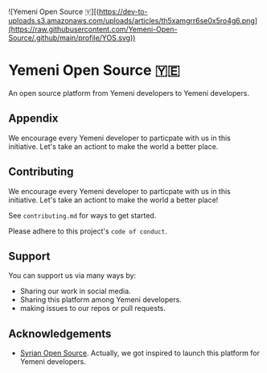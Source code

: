 ![Yemeni Open Source 🇾][(https://dev-to-uploads.s3.amazonaws.com/uploads/articles/th5xamgrr6se0x5ro4g6.png](https://raw.githubusercontent.com/Yemeni-Open-Source/.github/main/profile/YOS.svg))


# Yemeni Open Source 🇾🇪

An open source platform from Yemeni developers to Yemeni developers. 
## Appendix

We encourage every Yemeni developer to particpate with us in this initiative. Let's take an actiont to make the world a better place.


## Contributing

We encourage every Yemeni developer to particpate with us in this initiative. Let's take an actiont to make the world a better place!

See `contributing.md` for ways to get started.

Please adhere to this project's `code of conduct`.


## Support

You can support us via many ways by:
- Sharing our work in social media.
- Sharing this platform among Yemeni developers.
- making issues to our repos or pull requests.


## Acknowledgements

 - [Syrian Open Source](https://github.com/Syrian-Open-Source). Actually, we got inspired to launch this platform for Yemeni developers.
 

